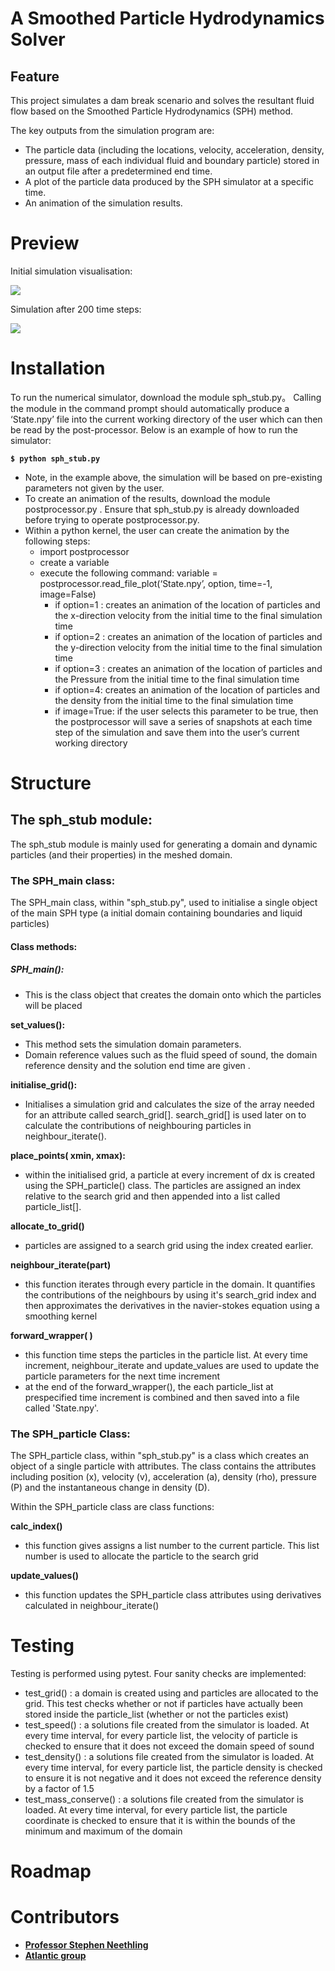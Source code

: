 ﻿# A Smoothed Particle Hydrodynamics Solver



## Feature

This project simulates a dam break scenario and solves the resultant fluid flow based on the Smoothed Particle Hydrodynamics (SPH) method.

The key outputs from the simulation program are:

-  The particle data (including the locations, velocity, acceleration, density, pressure, mass of each individual fluid and boundary particle) stored in  an output file after a predetermined end time.
-  A plot of the particle data produced by the SPH simulator at a specific time.
-  An animation of the simulation results.



# Preview

Initial simulation visualisation:

![](https://github.com/msc-acse/acse-4-project-2-atlantic/blob/master/before.png)

Simulation after 200 time steps:

![](https://github.com/msc-acse/acse-4-project-2-atlantic/blob/master/after.png)

# Installation

To run the numerical simulator, download the module sph_stub.py。 Calling the module in the command prompt should automatically produce a ‘State.npy’ file into the current working directory of the user which can then be read by the post-processor.
Below is an example of how to run the simulator:

**`$ python sph_stub.py`**

* Note, in the example above, the simulation will be based on pre-existing parameters not given by the user.
* To create an animation of the results, download the module postprocessor.py . Ensure that sph_stub.py is already downloaded before trying to operate postprocessor.py.
* Within a python kernel, the user can create the animation by the following steps:
  - import postprocessor
  - create a variable
  - execute the following command: variable = postprocessor.read_file_plot(‘State.npy’, option, time=-1, image=False)
    - if option=1 : creates an animation of the location of particles and the x-direction velocity from the initial time to the final simulation time
    - if option=2  : creates an animation of the location of particles and the y-direction velocity from the initial time to the final simulation time
    - if option=3  : creates an animation of the location of particles and the Pressure from the initial time to the final simulation time
    - if option=4: creates an animation of the location of particles and the density from the initial time to the final simulation time
    - if image=True: if the user selects this parameter to be true, then the postprocessor will save a series of snapshots at each time step of the simulation and save them into the user’s current working directory



# Structure

## The sph_stub module:

The sph_stub module is mainly used for generating a  domain and dynamic particles (and their properties) in the meshed domain.

 ### The  SPH_main class: 
The SPH_main class, within "sph_stub.py", used to initialise a single object of the main SPH type (a initial domain containing boundaries and liquid particles) <br>

#### Class methods:

##### **SPH_main():**

- This is the class object that creates the domain onto which the particles will be placed

**set_values():**

- This method sets the simulation domain parameters.
- Domain reference values such as the fluid speed of sound, the domain reference density and the solution end time are given .<br>

**initialise_grid():**

- Initialises a simulation grid and calculates the size of the array needed for an attribute called search_grid[]. search_grid[] is used later on to calculate the contributions of neighbouring particles in neighbour_iterate().

**place_points( xmin,  xmax):**

- within the initialised grid, a particle at every increment of dx is created using the SPH_particle() class. The particles are assigned an index relative to the search grid and then appended into a list called particle_list[].

**allocate_to_grid()**

- particles are assigned to a search grid using the index created earlier.

**neighbour_iterate(part)**

* this function iterates through every particle in the domain. It quantifies the contributions of the neighbours by using it's search_grid index and then approximates the derivatives in the navier-stokes equation using a smoothing kernel

**forward_wrapper( )**

-  this function time steps the particles in the particle list. At every time increment, neighbour_iterate and update_values are used to update the particle parameters for the next time increment
-  at the end of the forward_wrapper(), the each particle_list at prespecified time increment is combined and then saved into a file called 'State.npy'.

### The SPH_particle Class:

The SPH_particle class, within "sph_stub.py" is a class which creates an object of a single particle with attributes. The class contains the attributes including position (x), velocity (v), acceleration (a), density (rho), pressure (P) and the instantaneous change in density (D).

Within the SPH_particle class are class functions:

**calc_index()**

- this function gives assigns a list number to the current particle. This list number is used to allocate the particle to the search grid

**update_values()**

- this function updates the SPH_particle class attributes using derivatives calculated in neighbour_iterate()

# Testing

Testing is performed using pytest.  Four sanity checks are implemented:

-  test_grid() : a domain is created using and particles are allocated to the grid. This test checks whether or not if particles have actually been stored inside the particle_list (whether or not the particles exist)
- test_speed() : a solutions file created from the simulator is loaded. At every time interval, for every particle list, the velocity of particle is checked to ensure that it does not exceed the domain speed of sound
- test_density() : a solutions file created from the simulator is loaded. At every time interval, for every particle list, the particle density is checked to ensure it is not negative and it does not exceed the reference density by a factor of 1.5
- test_mass_conserve() : a solutions file created from the simulator is loaded. At every time interval, for every particle list, the particle coordinate is checked to ensure that it is within the bounds of the minimum and maximum of the domain

# Roadmap




  # Contributors

  - [**Professor Stephen Neethling**](https://www.imperial.ac.uk/people/s.neethling)
  - [**Atlantic group**](https://github.com/msc-acse/acse-4-project-2-atlantic)
